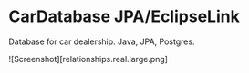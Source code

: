 # CarDatabase JPA/EclipseLink
Database for car dealership. Java, JPA, Postgres.

![Screenshot][relationships.real.large.png]
